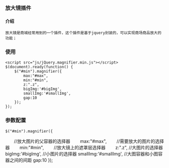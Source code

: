 ### 放大镜插件
#### 介绍
    放大镜是商城经常用到的一个插件，这个插件是基于jquery封装的，可以实现商场商品放大的功能；
### 使用
    <script src="js/jQuery.magnifier.min.js"></script>
    $(document).ready(function() {
        $("#min").magnifier({
            max:"#max",
            min:"#min",
            z:".z",
            bigImg:'#bigImg',
            smallImg:'#smallImg',
            gap:10
        });
    });
### 参数配置
    $("#min").magnifier({
        //放大图片的父容器的选择器
        max:"#max",
        //需要放大的图片的选择器
        min:"#min",
        //放大镜上的遮罩层选择器
        z:".z",
        //大图片的选择器
        bigImg:'#bigImg',
        //小图片的选择器
        smallImg:'#smallImg',
        //大图容器和小图容器之间的间距
        gap:10 
    });
